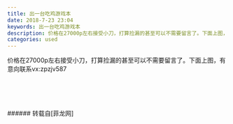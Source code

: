 ```yaml
---
title: 出一台吃鸡游戏本
date: 2018-7-23 23:04
keywords: 出一台吃鸡游戏本
description: 价格在27000p左右接受小刀，打算捡漏的甚至可以不需要留言了。下面上图，有意向联系vx:zpzjv587
categories: used
---
```

<td class="t_f" id="postmessage_1543362">

价格在27000p左右接受小刀，打算捡漏的甚至可以不需要留言了。下面上图，有意向联系vx:zpzjv587<br/>
<img alt="" border="0" class="zoom" data-cf-modified-8e25d3ef54b3b141f43f79fb-="" file="http://www.flw.ph/data/appbyme/upload/image/201807/23/31kSiBry7DpI.jpg" id="aimg_PyeEy" lazyloadthumb="1" onclick="" onmouseover="" src="http://www.flw.ph/data/appbyme/upload/image/201807/23/31kSiBry7DpI.jpg"/><br/>
<br/>
<img alt="" border="0" class="zoom" data-cf-modified-8e25d3ef54b3b141f43f79fb-="" file="http://www.flw.ph/data/appbyme/upload/image/201807/23/POpVzWdMKtjg.jpg" id="aimg_QKu7B" lazyloadthumb="1" onclick="" onmouseover="" src="http://www.flw.ph/data/appbyme/upload/image/201807/23/POpVzWdMKtjg.jpg"/><br/>
<br/>
<img alt="" border="0" class="zoom" data-cf-modified-8e25d3ef54b3b141f43f79fb-="" file="http://www.flw.ph/data/appbyme/upload/image/201807/23/LOCnOlrdKIzn.jpg" id="aimg_rz5LD" lazyloadthumb="1" onclick="" onmouseover="" src="http://www.flw.ph/data/appbyme/upload/image/201807/23/LOCnOlrdKIzn.jpg"/><br/>
<br/>
<img alt="" border="0" class="zoom" data-cf-modified-8e25d3ef54b3b141f43f79fb-="" file="http://www.flw.ph/data/appbyme/upload/image/201807/23/Te6EbHDUSn3P.jpg" id="aimg_pWMWB" lazyloadthumb="1" onclick="" onmouseover="" src="http://www.flw.ph/data/appbyme/upload/image/201807/23/Te6EbHDUSn3P.jpg"/><br/>
<br/>
</td>
###### 转载自[菲龙网]